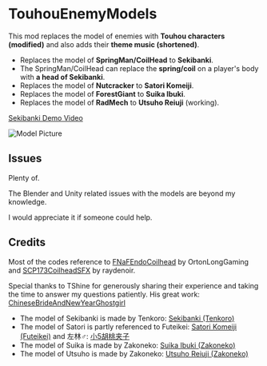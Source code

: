 # TouhouEnemyModels
This mod replaces the model of enemies with **Touhou characters (modified)** and also adds their **theme music (shortened)**.
* Replaces the model of **SpringMan/CoilHead** to **Sekibanki**.
* The SpringMan/CoilHead can replace the **spring/coil** on a player's body with **a head of Sekibanki**.
* Replaces the model of **Nutcracker** to **Satori Komeiji**.
* Replaces the model of **ForestGiant** to **Suika Ibuki**.
* Replaces the model of **RadMech** to **Utsuho Reiuji** (working).

[Sekibanki Demo Video](https://b23.tv/xLxAHkV)

![Model Picture](https://github.com/BoredBean/TouhouEnemyModels/assets/18239170/32d32bb0-fa96-43e7-965b-118fc0ea9292)


## Issues

Plenty of.

The Blender and Unity related issues with the models are beyond my knowledge.

I would appreciate it if someone could help.

## Credits

Most of the codes reference to [FNaFEndoCoilhead](https://thunderstore.io/c/lethal-company/p/OrtonLongGaming/FNaFEndoCoilhead/) by OrtonLongGaming and [SCP173CoilheadSFX](https://thunderstore.io/c/lethal-company/p/raydenoir/SCP173CoilheadSFX/) by raydenoir.

Special thanks to TShine for generously sharing their experience and taking the time to answer my questions patiently. His great work: [ChineseBrideAndNewYearGhostgirl](https://thunderstore.io/c/lethal-company/p/TShine/ChineseBrideAndNewYearGhostgirl/)

* The model of Sekibanki is made by Tenkoro: [Sekibanki (Tenkoro)](https://mikumikudance.fandom.com/wiki/Sekibanki_(Tenkoro))
* The model of Satori is partly referenced to Futeikei: [Satori Komeiji (Futeikei)](https://mikumikudance.fandom.com/wiki/Satori_Komeiji_(Futeikei))
and 左林♂: [小5胡桃夹子](https://t.bilibili.com/880219101680631824)
* The model of Suika is made by Zakoneko: [Suika Ibuki (Zakoneko)](https://mikumikudance.fandom.com/wiki/Suika_Ibuki_(Zakoneko))
* The model of Utsuho is made by Zakoneko: [Utsuho Reiuji (Zakoneko)](https://mikumikudance.fandom.com/wiki/Utsuho_Reiuji_(Zakoneko))